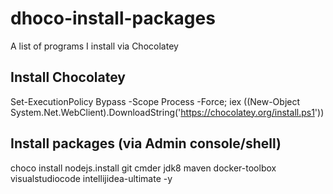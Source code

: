 # dhoco-install-packages
A list of programs I install via Chocolatey


## Install Chocolatey
Set-ExecutionPolicy Bypass -Scope Process -Force; iex ((New-Object System.Net.WebClient).DownloadString('https://chocolatey.org/install.ps1'))

## Install packages (via Admin console/shell)
choco install nodejs.install git cmder jdk8 maven docker-toolbox visualstudiocode intellijidea-ultimate -y
